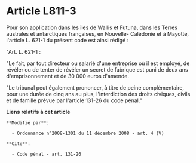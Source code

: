 # Article L811-3

Pour son application dans les îles de Wallis et Futuna, dans les Terres australes et antarctiques françaises, en Nouvelle-
Calédonie et à Mayotte, l'article L. 621-1 du présent code est ainsi rédigé :

"Art. L. 621-1 :

"Le fait, par tout directeur ou salarié d'une entreprise où il est employé, de révéler ou de tenter de révéler un secret de
fabrique est puni de deux ans d'emprisonnement et de 30 000 euros d'amende.

"Le tribunal peut également prononcer, à titre de peine complémentaire, pour une durée de cinq ans au plus, l'interdiction
des droits civiques, civils et de famille prévue par l'article 131-26 du code pénal."

**Liens relatifs à cet article**

	**Modifié par**:

	  - Ordonnance n°2008-1301 du 11 décembre 2008 - art. 4 (V)

	**Cite**:

	  - Code pénal - art. 131-26
